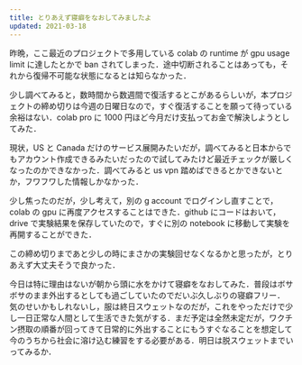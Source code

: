```yaml
---
title: とりあえず寝癖をなおしてみましたよ
updated: 2021-03-18
---
```


昨晩，ここ最近のプロジェクトで多用している colab の runtime が gpu usage limit に達したとかで ban されてしまった．途中切断されることはあっても，それから復帰不可能な状態になるとは知らなかった．

少し調べてみると，数時間から数週間で復活するとこがあるらしいが，本プロジェクトの締め切りは今週の日曜日なので，すぐ復活することを願って待っている余裕はない．colab pro に 1000 円ほど今月だけ支払ってお金で解決しようとしてみた．

現状，US と Canada だけのサービス展開みたいだが，調べてみると日本からでもアカウント作成できるみたいだったので試してみたけど最近チェックが厳しくなったのかできなかった．調べてみると us vpn 踏めばできるとかできないとか，フワフワした情報しかなかった．

少し焦ったのだが，少し考えて，別の g account でログインし直すことで，colab の gpu に再度アクセスすることはできた．github にコードはおいて，drive で実験結果を保存していたので，すぐに別の notebook に移動して実験を再開することができた．

この締め切りまであと少しの時にまさかの実験回せなくなるかと思ったが，とりあえず大丈夫そうで良かった．


今日は特に理由はないが朝から頭に水をかけて寝癖をなおしてみた．普段はボサボサのまま外出するとしても過ごしていたのでだいぶ久しぶりの寝癖フリー．
気のせいかもしれないし，服は終日スウェットなのだが，これをやっただけで少し一日正常な人間として生活できた気がする．まだ予定は全然未定だが，ワクチン摂取の順番が回ってきて日常的に外出することにもうすぐなることを想定して今のうちから社会に溶け込む練習をする必要がある．明日は脱スウェットまでいってみるか．
